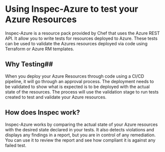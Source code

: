 # Using Inspec-Azure to test your Azure Resources #

Inspec-Azure is a resource pack provided by Chef that uses the Azure REST API. It allow you to write tests for resources deployed to Azure. These tests can be used to validate the Azures resources deployed via code using Terraform or Azure RM templates. 

## Why Testing##

When you deploy your Azure Resources through code using a CI/CD pipeline, it will go through an approval process. The deployment needs to be validated to show what is expected is to be deployed with the actual state of the resources. The process will use the validation stage to run tests created to test and validate your Azure resources. 


## How does Inspec work? ####

Inspec-Azure works by comparing the actual state of your Azure resources with the desired state declared in your tests. It also detects violations and displays any findings in a report, but you are in control of any remediation. You can use it to review the report and see how compliant it is against any failed test. 

